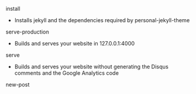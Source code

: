 install
  - Installs jekyll and the dependencies required by personal-jekyll-theme

serve-production
  - Builds and serves your website in 127.0.0.1:4000

serve
  - Builds and serves your website without generating the Disqus comments and the Google Analytics code

new-post <title>
  - Creates a new post under \_posts

prepublish
  - Runs the below generate scripts and gives helpful information about git

generate-category
  - Generate all the categories that are used in the \_posts

generate-tag
  - Generate all the tags that are used in the \_posts

